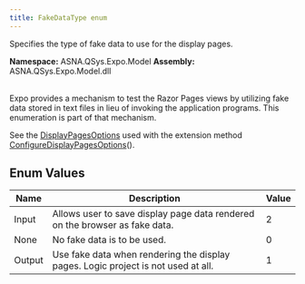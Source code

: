 ```yaml
---
title: FakeDataType enum
---
```


Specifies the type of fake data to use for the display pages.

**Namespace:** ASNA.QSys.Expo.Model
**Assembly:** ASNA.QSys.Expo.Model.dll
<br>
<br>

Expo provides a mechanism to test the Razor Pages views by utilizing fake data stored in text files in lieu of invoking the application programs. This enumeration is part of that mechanism.

See the [DisplayPagesOptions](/reference/expo/qsys-expo-model/display-pages-options.html) used with the extension method [ConfigureDisplayPagesOptions](/reference/expo/qsys-expo-model/display-options-service-collection-extensions.html)().

## Enum Values

| Name | Description | Value
| --- | --- | --- 
| Input | Allows user to save display page data rendered on the browser as fake data. | 2 |
| None | No fake data is to be used. | 0 |
| Output | Use fake data when rendering the display pages. Logic project is not used at all. | 1 |
